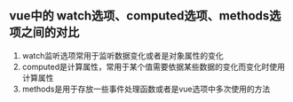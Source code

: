 ## vue中的 watch选项、computed选项、methods选项之间的对比

1. watch监听选项常用于监听数据变化或者是对象属性的变化
2. computed是计算属性，常用于某个值需要依据某些数据的变化而变化时使用计算属性
3. methods是用于存放一些事件处理函数或者是vue选项中多次使用的方法